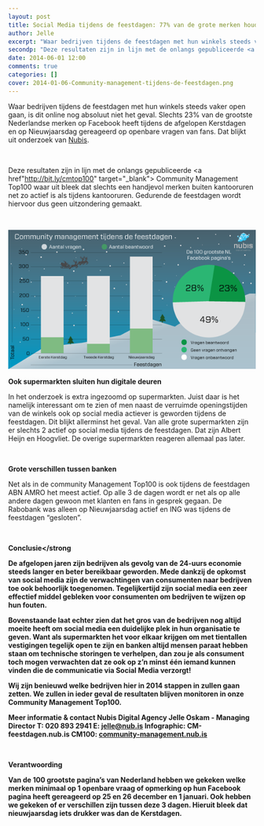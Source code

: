 ```yaml
---
layout: post
title: Social Media tijdens de feestdagen: 77% van de grote merken houdt digitale deuren gesloten
author: Jelle
excerpt: "Waar bedrijven tijdens de feestdagen met hun winkels steeds vaker open gaan, is dit online nog absoluut niet het geval. Slechts 23% van de grootste Nederlandse merken op Facebook heeft tijdens de afgelopen Kerstdagen en op nieuwjaarsdag gereageerd op openbare vragen van fans. Dat blijkt uit onderzoek van <a href="https://nub.is" target="_blank\">Nubis</a>."
secondp: "Deze resultaten zijn in lijn met de onlangs gepubliceerde <a href"http://bit.ly/cmtop100" target="_blank"> Community Management Top100</a> waar uit bleek dat slechts een handjevol merken buiten kantooruren net zo actief is als tijdens kantooruren. Gedurende de feestdagen wordt hiervoor dus geen uitzondering gemaakt.
date: 2014-06-01 12:00
comments: true
categories: []
cover: 2014-01-06-Community-management-tijdens-de-feestdagen.png
---
```


Waar bedrijven tijdens de feestdagen met hun winkels steeds vaker open gaan, is dit online nog absoluut niet het geval. Slechts 23% van de grootste Nederlandse merken op Facebook heeft tijdens de afgelopen Kerstdagen en op Nieuwjaarsdag gereageerd op openbare vragen van fans. Dat blijkt uit onderzoek van <a href="https://nub.is" target="_blank\">Nubis</a>.

&nbsp;

Deze resultaten zijn in lijn met de onlangs gepubliceerde <a href"http://bit.ly/cmtop100" target="_blank"> Community Management Top100</a> waar uit bleek dat slechts een handjevol merken buiten kantooruren net zo actief is als tijdens kantooruren. Gedurende de feestdagen wordt hiervoor dus geen uitzondering gemaakt.

&nbsp;

![Infograpic Community Management tijdens de feestdagen](/assets/blog/img/2014-01-06-Community-management-tijdens-de-feestdagen.png)

<strong>Ook supermarkten sluiten hun digitale deuren</strong>

In het onderzoek is extra ingezoomd op supermarkten. Juist daar is het namelijk interessant om te zien of men naast de verruimde openingstijden van de winkels ook op social media actiever is geworden tijdens de feestdagen. Dit blijkt allerminst het geval. Van alle grote supermarkten zijn er slechts 2 actief op social media tijdens de feestdagen. Dat zijn Albert Heijn en Hoogvliet. De overige supermarkten reageren allemaal pas later.

&nbsp;

<strong>Grote verschillen tussen banken</strong>

Net als in de community Management Top100 is ook tijdens de feestdagen ABN AMRO het meest actief. Op alle 3 de dagen wordt er net als op alle andere dagen gewoon met klanten en fans in gesprek gegaan. De Rabobank was alleen op Nieuwjaarsdag actief en ING was tijdens de feestdagen “gesloten”.

&nbsp;

<strong>Conclusie</strong

De afgelopen jaren zijn bedrijven als gevolg van de 24-uurs economie steeds langer en beter bereikbaar geworden. Mede dankzij de opkomst van social media zijn de verwachtingen van consumenten naar bedrijven toe ook behoorlijk toegenomen. Tegelijkertijd zijn social media een zeer effectief middel gebleken voor consumenten om bedrijven te wijzen op hun fouten.

Bovenstaande laat echter zien dat het gros van de bedrijven nog altijd moeite heeft om social media een duidelijke plek in hun organisatie te geven. Want als supermarkten het voor elkaar krijgen om met tientallen vestigingen tegelijk open te zijn en banken altijd mensen paraat hebben staan om technische storingen te verhelpen, dan zou je als consument toch mogen verwachten dat ze ook op z’n minst één iemand kunnen vinden die de communicatie via Social Media verzorgt!

Wij zijn benieuwd welke bedrijven hier in 2014 stappen in zullen gaan zetten. We zullen in ieder geval de resultaten blijven monitoren in onze Community Management Top100.


<strong>Meer informatie & contact</strong>
Nubis Digital Agency
Jelle Oskam - Managing Director
T: 020 893 2941
E: <a href="mailto:jelle@nub.is">jelle@nub.is</a>
Infographic: CM-feestdagen.nub.is
CM100: <a href="community-management.nub.is">community-management.nub.is</a>

&nbsp;

<strong>Verantwoording</strong>

Van de 100 grootste pagina’s van Nederland hebben we gekeken welke merken minimaal op 1 openbare vraag of opmerking op hun Facebook pagina heeft gereageerd op 25 en 26 december en 1 januari. Ook hebben we gekeken of er verschillen zijn tussen deze 3 dagen. Hieruit bleek dat nieuwjaarsdag iets drukker was dan de Kerstdagen.
